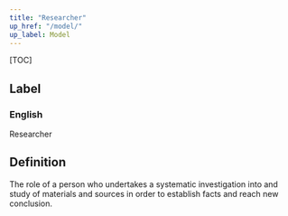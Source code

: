 ```yaml
---
title: "Researcher"
up_href: "/model/"
up_label: Model
---
```


[TOC]

## Label

### English
Researcher


## Definition
The role of a person who undertakes a systematic investigation into and study of materials and sources in order to establish facts and reach new conclusion. 


    
